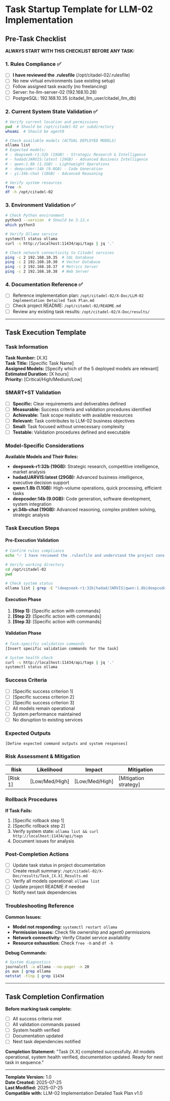 # Task Startup Template for LLM-02 Implementation

## Pre-Task Checklist

**ALWAYS START WITH THIS CHECKLIST BEFORE ANY TASK:**

### 1. Rules Compliance ✅
- [ ] **I have reviewed the .rulesfile** (/opt/citadel-02/.rulesfile)
- [ ] No new virtual environments (use existing setup)
- [ ] Follow assigned task exactly (no freelancing)
- [ ] Server: hx-llm-server-02 (192.168.10.28)
- [ ] PostgreSQL: 192.168.10.35 (citadel_llm_user/citadel_llm_db)

### 2. Current System State Validation ✅
```bash
# Verify current location and permissions
pwd  # Should be /opt/citadel-02 or subdirectory
whoami  # Should be agent0

# Check available models (ACTUAL DEPLOYED MODELS)
ollama list
# Expected models:
# - deepseek-r1:32b (19GB) - Strategic Research & Intelligence
# - hadad/JARVIS:latest (29GB) - Advanced Business Intelligence  
# - qwen:1.8b (1.1GB) - Lightweight Operations
# - deepcoder:14b (9.0GB) - Code Generation
# - yi:34b-chat (19GB) - Advanced Reasoning

# Verify system resources
free -h
df -h /opt/citadel-02
```

### 3. Environment Validation ✅
```bash
# Check Python environment
python3 --version  # Should be 3.12.x
which python3

# Verify Ollama service
systemctl status ollama
curl -s http://localhost:11434/api/tags | jq '.'

# Check network connectivity to Citadel services
ping -c 2 192.168.10.35  # SQL Database
ping -c 2 192.168.10.30  # Vector Database  
ping -c 2 192.168.10.37  # Metrics Server
ping -c 2 192.168.10.38  # Web Server
```

### 4. Documentation Reference ✅
- [ ] Reference implementation plan: `/opt/citadel-02/X-Doc/LLM-02 Implementation Detailed Task Plan.md`
- [ ] Check project README: `/opt/citadel-02/README.md`
- [ ] Review any existing task results: `/opt/citadel-02/X-Doc/results/`

---

## Task Execution Template

### Task Information
**Task Number:** [X.X]  
**Task Title:** [Specific Task Name]  
**Assigned Models:** [Specify which of the 5 deployed models are relevant]  
**Estimated Duration:** [X hours]  
**Priority:** [Critical/High/Medium/Low]

### SMART+ST Validation
- [ ] **Specific:** Clear requirements and deliverables defined
- [ ] **Measurable:** Success criteria and validation procedures identified  
- [ ] **Achievable:** Task scope realistic with available resources
- [ ] **Relevant:** Task contributes to LLM-02 business objectives
- [ ] **Small:** Task focused without unnecessary complexity
- [ ] **Testable:** Validation procedures defined and executable

### Model-Specific Considerations

**Available Models and Their Roles:**
- **deepseek-r1:32b (19GB):** Strategic research, competitive intelligence, market analysis
- **hadad/JARVIS:latest (29GB):** Advanced business intelligence, executive decision support
- **qwen:1.8b (1.1GB):** High-volume operations, quick processing, efficient tasks
- **deepcoder:14b (9.0GB):** Code generation, software development, system integration
- **yi:34b-chat (19GB):** Advanced reasoning, complex problem solving, strategic analysis

### Task Execution Steps

#### Pre-Execution Validation
```bash
# Confirm rules compliance
echo "✅ I have reviewed the .rulesfile and understand the project constraints"

# Verify working directory
cd /opt/citadel-02
pwd

# Check system status
ollama list | grep -E "(deepseek-r1:32b|hadad/JARVIS|qwen:1.8b|deepcoder:14b|yi:34b-chat)"
```

#### Execution Phase
1. **[Step 1]:** [Specific action with commands]
2. **[Step 2]:** [Specific action with commands]  
3. **[Step 3]:** [Specific action with commands]

#### Validation Phase
```bash
# Task-specific validation commands
[Insert specific validation commands for the task]

# System health check
curl -s http://localhost:11434/api/tags | jq '.'
systemctl status ollama
```

### Success Criteria
- [ ] [Specific success criterion 1]
- [ ] [Specific success criterion 2]
- [ ] [Specific success criterion 3]
- [ ] All models remain operational
- [ ] System performance maintained
- [ ] No disruption to existing services

### Expected Outputs
```
[Define expected command outputs and system responses]
```

### Risk Assessment & Mitigation
| Risk | Likelihood | Impact | Mitigation |
|------|------------|--------|------------|
| [Risk 1] | [Low/Med/High] | [Low/Med/High] | [Mitigation strategy] |

### Rollback Procedures
**If Task Fails:**
1. [Specific rollback step 1]
2. [Specific rollback step 2]
3. Verify system state: `ollama list && curl http://localhost:11434/api/tags`
4. Document issues for analysis

### Post-Completion Actions
- [ ] Update task status in project documentation
- [ ] Create result summary: `/opt/citadel-02/X-Doc/results/Task_[X.X]_Results.md`
- [ ] Verify all models operational: `ollama list`
- [ ] Update project README if needed
- [ ] Notify next task dependencies

### Troubleshooting Reference
**Common Issues:**
- **Model not responding:** `systemctl restart ollama`
- **Permission issues:** Check file ownership and agent0 permissions
- **Network connectivity:** Verify Citadel service availability
- **Resource exhaustion:** Check `free -h` and `df -h`

**Debug Commands:**
```bash
# System diagnostics
journalctl -u ollama --no-pager -n 20
ps aux | grep ollama
netstat -tlnp | grep 11434
```

---

## Task Completion Confirmation

**Before marking task complete:**
- [ ] All success criteria met
- [ ] All validation commands passed
- [ ] System health verified
- [ ] Documentation updated
- [ ] Next task dependencies notified

**Completion Statement:**
"Task [X.X] completed successfully. All models operational, system health verified, documentation updated. Ready for next task in sequence."

---

**Template Version:** 1.0  
**Date Created:** 2025-07-25  
**Last Modified:** 2025-07-25  
**Compatible with:** LLM-02 Implementation Detailed Task Plan v1.0